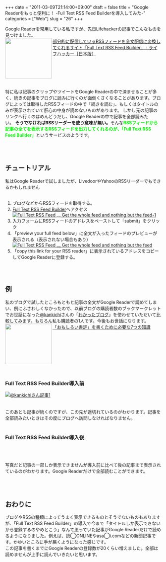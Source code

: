 +++
date = "2011-03-09T21:14:00+09:00"
draft = false
title = "Google Readerをもっと便利に！ -Full Text RSS Feed Builderを導入してみた-"
categories = ["Web"]
slug = "26"
+++

Google Readerを常用している私ですが、先日Lifehackerの記事でこんなものを見つけました。<br />
<a href="http://www.lifehacker.jp/2011/03/110302fulltextrssfeed.html" rel="nofollow" target="_blank"><img align="left" alt="" border="0" class="alignleft" height="130" src="http://capture.heartrails.com/150x130/shadow?http://www.lifehacker.jp/2011/03/110302fulltextrssfeed.html" width="150" /></a><a href="http://www.lifehacker.jp/2011/03/110302fulltextrssfeed.html" rel="nofollow" target="_blank">部分的に配信しているRSSフィードを全文配信に変換してくれるサイト「Full Text RSS Feed Builder」 : ライフハッカー［日本版］</a><a href="http://b.hatena.ne.jp/entry/http://www.lifehacker.jp/2011/03/110302fulltextrssfeed.html" rel="nofollow" target="_blank"><img alt="" border="0" src="http://b.hatena.ne.jp/entry/image/http://www.lifehacker.jp/2011/03/110302fulltextrssfeed.html" /></a><br />
<br />
<span style="color: grey; font-size: 80%;"></span><br />
<br />
<strong></strong><br />
<br />
<br />
特に私は記事のクリップやツイートをGoogle Readerの中で済ませることが多く、続きの記事をブログに読みに行くのが面倒くさくなることがあります。ブログによっては取得したRSSフィードの中で「続きを読む」、もしくはタイトルのみが表示されていて肝心の中身が読めないものがあります。&nbsp;しかし元の記事のリンクへ行くのはめんどうだし、Google Readerの中で記事を全部読みたい。&nbsp;<b>そうでなければRSSリーダーを使う意味が無い。</b>そんな<b><span class="Apple-style-span" style="color: lime;">RSSフィードから記事の全てを表示するRSSフィードを出力してくれるのが、「Full Text RSS Feed Builder」</span></b>というサービスのようです。<br />
<a name="more"></a><br />
<br />
<br />
<h2>チュートリアル</h2>私はGoogle Readerで試しましたが、LivedoorやYahooのRSSリーダーでもできるかもしれません<br />
<br />
<ol><li>ブログなどからRSSフィードを取得する。</li>
<li><a href="http://fulltextrssfeed.com/">Full Text RSS Feed Builder</a>へアクセス</li>
<a href="http://www.flickr.com/photos/55447530@N06/5511311089/" rel="nofollow" target="_blank" title="Full Text RSS Feed __ Get the whole feed and nothing but the feed-1 by knkn.kenken, on Flickr"><img alt="Full Text RSS Feed __ Get the whole feed and nothing but the feed-1" class="flickr_photo" src="http://farm6.static.flickr.com/5291/5511311089_7641f9a09d.jpg" /></a><i> </i>
<li>入力フォームにRSSフィードのアドレスをペーストして「submit」をクリック</li>
<li>「preview your full feed below」に全文が入ったフィードのプレビューが表示される（表示されない場合もあり）</li>
<a href="http://www.flickr.com/photos/55447530@N06/5511311055/" rel="nofollow" target="_blank" title="Full Text RSS Feed __ Get the whole feed and nothing but the feed by knkn.kenken, on Flickr"><img alt="Full Text RSS Feed __ Get the whole feed and nothing but the feed" class="flickr_photo" src="http://farm6.static.flickr.com/5011/5511311055_571190be67.jpg" /></a><i> </i>
<li>「copy this link for your RSS reader」に表示されているアドレスをコピーしてGoogle Readerに登録する。</li>
</ol><br />
<br />
<h2>例</h2>私のブログで試したところもともと記事の全文がGoogle Readerで読めてしまい、例にふさわしくなかったので、以前ブログの購読者数のブックマークレットでお世話になった<a href="http://www.twitter.com/kankichi">@kankichi</a>さんの「<a href="http://www.wakatta-blog.com/">わかったブログ</a>」を使わせていただいて比較してみます。もちろん私も購読者の1人です。今後もお世話になります。<br />
<a href="http://www.wakatta-blog.com/7_2.html" rel="nofollow" target="_blank"><img align="left" alt="" border="0" class="alignleft" height="130" src="http://capture.heartrails.com/150x130/shadow?http://www.wakatta-blog.com/7_2.html" width="150" /></a><a href="http://www.wakatta-blog.com/7_2.html" rel="nofollow" target="_blank">「おもしろい書評」を書くために必要な7つの知識</a><a href="http://b.hatena.ne.jp/entry/http://www.wakatta-blog.com/7_2.html" rel="nofollow" target="_blank"><img alt="" border="0" src="http://b.hatena.ne.jp/entry/image/http://www.wakatta-blog.com/7_2.html" /></a><br />
<br />
<span style="color: grey; font-size: 80%;"></span><br />
<br />
<br />
<br />
<strong></strong><br />
<br />
<br />
<h3>Full Text RSS Feed Builder導入前</h3><a href="http://www.flickr.com/photos/55447530@N06/5511904802/" rel="nofollow" target="_blank" title="@kankichiさん記事1 by knkn.kenken, on Flickr"><img alt="@kankichiさん記事1" class="flickr_photo" src="http://farm6.static.flickr.com/5292/5511904802_a0536cbbe5.jpg" /></a><br />
<i><br />
</i><br />
このあとも記事が続くのですが、この先が途切れているのがわかります。記事を全部読みたいときはその度にブログへ訪問しなければなりません。<br />
<br />
<h3>Full Text RSS Feed Builder導入後</h3><a href="http://www.flickr.com/photos/55447530@N06/5512002112/" rel="nofollow" target="_blank" title="@kankichiさん記事2 by knkn.kenken, on Flickr"><img class="flickr_photo" src="http://farm6.static.flickr.com/5140/5512002112_e8c2a0f1ab.jpg" alt="" /></a><i><br />
</i><br />
<br />
写真だと記事の一部しか表示できませんが導入前に比べて後の記事まで表示されているのがわかります。Google Readerだけで全部読むことができます。<br />
<br />
<div style="margin-bottom: 0px; margin-left: 0px; margin-right: 0px; margin-top: 0px;"><br class="Apple-interchange-newline" /></div><br />
<h2>おわりに</h2>ブログやRSSの種類によってうまく表示できるものとそうでないものもありますが、「Full Text RSS Feed Builder」の導入で今まで「タイトルしか表示できないから登録するのやめとこう」なんて思っていた記事がGoogle Readerだけで読めるようになりました。例えば、読◯ONLINEやasa◯i.comなどの新聞記事です。かゆいところに手が届くようになった感じです。<br />
この記事を書くまでにGoogle Readerの登録数が20くらい増えました。全部は読めませんが上手に読んでいきたいと思います。

